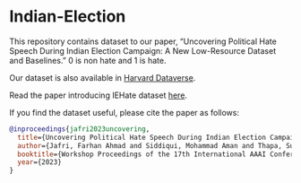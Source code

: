 # Indian-Election

This repository contains dataset to our paper, “Uncovering Political Hate Speech During Indian Election Campaign: A New Low-Resource Dataset and Baselines.” 0 is non hate and 1 is hate.

Our dataset is also available in [Harvard Dataverse](https://dataverse.harvard.edu/dataset.xhtml?persistentId=doi:10.7910/DVN/6OON4F).

Read the paper introducing IEHate dataset [here](https://doi.org/10.36190/2023.23).

If you find the dataset useful, please cite the paper as follows:

```bibtex
@inproceedings{jafri2023uncovering,
  title={Uncovering Political Hate Speech During Indian Election Campaign: A New Low-Resource Dataset and Baselines},
  author={Jafri, Farhan Ahmad and Siddiqui, Mohammad Aman and Thapa, Surendrabikram and Rauniyar, Kritesh and Naseem, Usman and Razzak, Imran},
  booktitle={Workshop Proceedings of the 17th International AAAI Conference on Web and Social Media.},
  year={2023}
}
```
